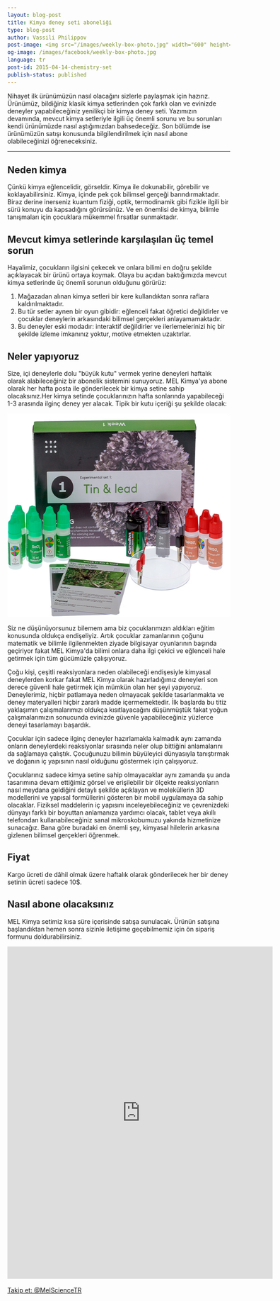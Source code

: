 ```yaml
---
layout: blog-post
title: Kimya deney seti aboneliği
type: blog-post
author: Vassili Philippov
post-image: <img src="/images/weekly-box-photo.jpg" width="600" height="459" alt="Weekly box content">
og-image: /images/facebook/weekly-box-photo.jpg
language: tr
post-id: 2015-04-14-chemistry-set
publish-status: published
---
```

Nihayet ilk ürünümüzün nasıl olacağını sizlerle paylaşmak için hazırız. Ürünümüz, bildiğiniz klasik kimya setlerinden çok farklı olan ve evinizde deneyler yapabileceğiniz yenilikçi bir kimya deney seti. Yazımızın devamında, mevcut kimya setleriyle ilgili üç önemli sorunu ve bu sorunları kendi ürünümüzde nasıl aştığımızdan bahsedeceğiz. Son bölümde ise ürünümüzün satışı konusunda bilgilendirilmek için nasıl abone olabileceğinizi öğreneceksiniz.

<!-- more -->

---

## Neden kimya

Çünkü kimya eğlencelidir, görseldir. Kimya ile dokunabilir, görebilir ve koklayabilirsiniz. Kimya, içinde pek çok bilimsel gerçeği barındırmaktadır. Biraz derine inerseniz kuantum fiziği, optik, termodinamik gibi fizikle ilgili bir sürü konuyu da kapsadığını görürsünüz. Ve en önemlisi de kimya, bilimle tanışmaları için çocuklara mükemmel fırsatlar sunmaktadır.

## Mevcut kimya setlerinde karşılaşılan üç temel sorun

Hayalimiz, çocukların ilgisini çekecek ve onlara bilimi en doğru şekilde açıklayacak bir ürünü ortaya koymak. Olaya bu açıdan baktığımızda mevcut kimya setlerinde üç önemli sorunun olduğunu görürüz:

1. Mağazadan alınan kimya setleri bir kere kullandıktan sonra raflara kaldırılmaktadır.
2. Bu tür setler aynen bir oyun gibidir: eğlenceli fakat öğretici değildirler ve çocuklar deneylerin arkasındaki bilimsel gerçekleri anlayamamaktadır.
3. Bu deneyler eski modadır: interaktif değildirler ve ilerlemelerinizi hiç bir şekilde izleme imkanınız yoktur, motive etmekten uzaktırlar.

## Neler yapıyoruz

Size, içi deneylerle dolu "büyük kutu" vermek yerine deneyleri haftalık olarak alabileceğiniz bir abonelik sistemini sunuyoruz. MEL Kimya'ya abone olarak her hafta posta ile gönderilecek bir kimya setine sahip olacaksınız.Her kimya setinde çocuklarınızın hafta sonlarında yapabileceği 1-3 arasında ilginç deney yer alacak. Tipik bir kutu içeriği şu şekilde olacak:

<img src="/images/weekly-box-photo.jpg" width="600" height="459" alt="Weekly box content">

Siz ne düşünüyorsunuz bilemem ama biz çocuklarımızın aldıkları eğitim konusunda oldukça endişeliyiz. Artık çocuklar zamanlarının çoğunu matematik ve bilimle ilgilenmekten ziyade bilgisayar oyunlarının başında geçiriyor fakat MEL Kimya'da bilimi onlara daha ilgi çekici ve eğlenceli hale getirmek için tüm gücümüzle çalışıyoruz.

Çoğu kişi, çeşitli reaksiyonlara neden olabileceği endişesiyle kimyasal deneylerden korkar fakat MEL Kimya olarak hazırladığımız deneyleri son derece güvenli hale getirmek için mümkün olan her şeyi yapıyoruz. Deneylerimiz, hiçbir patlamaya neden olmayacak şekilde tasarlanmakta ve deney materyalleri hiçbir zararlı madde içermemektedir. İlk başlarda bu titiz yaklaşımın çalışmalarımızı oldukça kısıtlayacağını düşünmüştük fakat yoğun çalışmalarımızın sonucunda evinizde güvenle yapabileceğiniz yüzlerce deneyi tasarlamayı başardık.

Çocuklar için sadece ilginç deneyler hazırlamakla kalmadık aynı zamanda onların deneylerdeki reaksiyonlar sırasında neler olup bittiğini anlamalarını da sağlamaya çalıştık. Çocuğunuzu bilimin büyüleyici dünyasıyla tanıştırmak ve doğanın iç yapısının nasıl olduğunu göstermek için çalışıyoruz.

Çocuklarınız sadece kimya setine sahip olmayacaklar aynı zamanda şu anda tasarımına devam ettiğimiz görsel ve erişilebilir bir ölçekte reaksiyonların nasıl meydana geldiğini detaylı şekilde açıklayan ve moleküllerin 3D modellerini ve yapısal formüllerini gösteren bir mobil uygulamaya da sahip olacaklar. Fiziksel maddelerin iç yapısını inceleyebileceğiniz ve çevrenizdeki dünyayı farklı bir boyuttan anlamanıza yardımcı olacak, tablet veya akıllı telefondan kullanabileceğiniz sanal mikroskobumuzu yakında hizmetinize sunacağız. Bana göre buradaki en önemli şey, kimyasal hilelerin arkasına gizlenen bilimsel gerçekleri öğrenmek.

## Fiyat

Kargo ücreti de dâhil olmak üzere haftalık olarak gönderilecek her bir deney setinin ücreti sadece 10$.

## Nasıl abone olacaksınız

MEL Kimya setimiz kısa süre içerisinde satışa sunulacak. Ürünün satışına başlandıktan hemen sonra sizinle iletişime geçebilmemiz için ön sipariş formunu doldurabilirsiniz.  

<iframe src="https://docs.google.com/forms/d/16kZhkRU0MOwUruPpmouQaW-gX4g3tSfE_B9Z5tQwICc/viewform?embedded=true" width="600" height="750" frameborder="0" marginheight="0" marginwidth="0">Loading...</iframe>
<br>

<!-- Begin Twitter follow -->
<a href="https://twitter.com/MelScienceTR" class="twitter-follow-button" data-show-count="false" data-lang="tr" data-size="large">Takip et: @MelScienceTR</a>
<script>!function(d,s,id){var js,fjs=d.getElementsByTagName(s)[0],p=/^http:/.test(d.location)?'http':'https';if(!d.getElementById(id)){js=d.createElement(s);js.id=id;js.src=p+'://platform.twitter.com/widgets.js';fjs.parentNode.insertBefore(js,fjs);}}(document, 'script', 'twitter-wjs');</script>
<!-- End Twitter follow -->